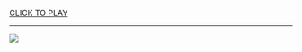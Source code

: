 
<a href="https://premium76.site?title=password_game&ref=13M">CLICK TO PLAY</a></h3>
<hr>

<a href="https://premium76.site?title=password_game&ref=13M"><img src="https://clearcache.store/games.png"></a>


